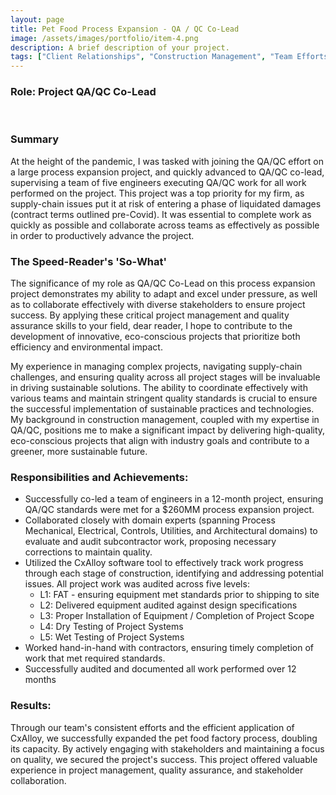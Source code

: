 ```yaml
---
layout: page
title: Pet Food Process Expansion - QA / QC Co-Lead
image: /assets/images/portfolio/item-4.png
description: A brief description of your project.
tags: ["Client Relationships", "Construction Management", "Team Efforts"]
---
```


### Role: Project QA/QC Co-Lead
<br>

### Summary
At the height of the pandemic, I was tasked with joining the QA/QC effort on a large process expansion project, and quickly advanced to QA/QC co-lead, supervising a team of five engineers executing QA/QC work for all work performed on the project. This project was a top priority for my firm, as supply-chain issues put it at risk of entering a phase of liquidated damages (contract terms outlined pre-Covid). It was essential to complete work as quickly as possible and collaborate across teams as effectively as possible in order to productively advance the project.

### The Speed-Reader's 'So-What'
The significance of my role as QA/QC Co-Lead on this process expansion project demonstrates my ability to adapt and excel under pressure, as well as to collaborate effectively with diverse stakeholders to ensure project success. By applying these critical project management and quality assurance skills to your field, dear reader, I hope to contribute to the development of innovative, eco-conscious projects that prioritize both efficiency and environmental impact.

My experience in managing complex projects, navigating supply-chain challenges, and ensuring quality across all project stages will be invaluable in driving sustainable solutions. The ability to coordinate effectively with various teams and maintain stringent quality standards is crucial to ensure the successful implementation of sustainable practices and technologies. My background in construction management, coupled with my expertise in QA/QC, positions me to make a significant impact by delivering high-quality, eco-conscious projects that align with industry goals and contribute to a greener, more sustainable future.

### Responsibilities and Achievements:

- Successfully co-led a team of engineers in a 12-month project, ensuring QA/QC standards were met for a $260MM process expansion project. 
- Collaborated closely with domain experts (spanning Process Mechanical, Electrical, Controls, Utilities, and Architectural domains) to evaluate and audit subcontractor work, proposing necessary corrections to maintain quality.
- Utilized the CxAlloy software tool to effectively track work progress through each stage of construction, identifying and addressing potential issues. All project work was audited across five levels:
    - L1: FAT - ensuring equipment met standards prior to shipping to site
    - L2: Delivered equipment audited against design specifications
    - L3: Proper Installation of Equipment / Completion of Project Scope
    - L4: Dry Testing of Project Systems
    - L5: Wet Testing of Project Systems
- Worked hand-in-hand with contractors, ensuring timely completion of work that met required standards.
- Successfully audited and documented all work performed over 12 months

### Results:

Through our team's consistent efforts and the efficient application of CxAlloy, we successfully expanded the pet food factory process, doubling its capacity. By actively engaging with stakeholders and maintaining a focus on quality, we secured the project's success. This project offered valuable experience in project management, quality assurance, and stakeholder collaboration.